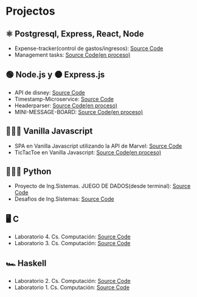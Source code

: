 # Projectos

## ⚛️ Postgresql, Express, React, Node

-  Expense-tracker(control de gastos/ingresos): <a href="https://github.com/Alanoterohs/expense-tracker-PERN">Source Code</a>
-  Management tasks: <a href="https://github.com/Alanoterohs/managment-task">Source Code(en proceso)</a>

## 🟢 Node.js y ⚫ Express.js

-  API de disney: <a href="https://github.com/Alanoterohs/api-node-disney">Source Code</a>
-  Timestamp-Microservice: <a href="https://github.com/Alanoterohs/Timestamp-Microservice">Source Code</a>
-  Headerparser: <a href="https://github.com/Alanoterohs/project-headerparser">Source Code(en proceso)</a>
-  MINI-MESSAGE-BOARD: <a href="https://github.com/Alanoterohs/express-MINI-MESSAGE-BOARD">Source Code(en proceso)</a>

## 👨‍💻🤪 Vanilla Javascript

-  SPA en Vanilla Javascript utilizando la API de Marvel: <a href="https://github.com/Alanoterohs/apiMarvel-js">Source Code</a>
-  TicTacToe en Vanilla Javascript: <a href="https://github.com/Alanoterohs/Tic-Tac-Toe_VanillaJs">Source Code(en proceso)</a>

## 👨‍💻🐍 Python

- Proyecto de Ing.Sistemas. JUEGO DE DADOS(desde terminal): <a href="https://github.com/Alanoterohs/proyecto1_game">Source Code</a>
- Desafios de Ing.Sistemas: <a href="https://github.com/Alanoterohs/Algoritmos1_Ing.Sistemas">Source Code</a>

## 🖥 C 

- Laboratorio 4. Cs. Computación: <a href="https://github.com/Alanoterohs/project-2-C">Source Code</a>
- Laboratorio 3. Cs. Computación: <a href="https://github.com/Alanoterohs/Project-1-C">Source Code</a>

## 🏎 Haskell

- Laboratorio 2. Cs. Computación: <a href="https://github.com/Alanoterohs/Project-2-Haskell">Source Code</a>
- Laboratorio 1. Cs. Computación: <a href="https://github.com/Alanoterohs/Project-1-Haskell">Source Code</a>
